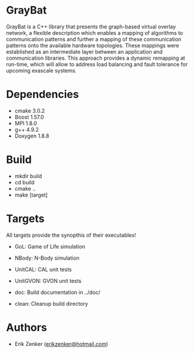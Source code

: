 GrayBat
=======

GrayBat is a C++ library that presents the graph-based virtual overlay
network, a flexible description which enables a mapping of algorithms
to communication patterns and further a mapping of these communication
patterns onto the available hardware topologies. These mappings were
established as an intermediate layer between an application and
communication libraries. This approach provides a dynamic remapping at
run-time, which will allow to address load balancing and fault
tolerance for upcoming exascale systems.

Dependencies
============

 * cmake 3.0.2
 * Boost 1.57.0
 * MPI 1.8.0
 * g++ 4.9.2
 * Doxygen 1.8.8

Build
=====

 * mkdir build
 * cd build
 * cmake ..
 * make [target]

Targets
=======

All targets provide the synopthis of their executables!

 * GoL: Game of Life simulation

 * NBody: N-Body simulation

 * UnitCAL: CAL unit tests

 * UnitGVON: GVON unit tests

 * doc: Build documentation in ../doc/

 * clean: Cleanup build directory



Authors
=======

 * Erik Zenker (erikzenker@hotmail.com)
